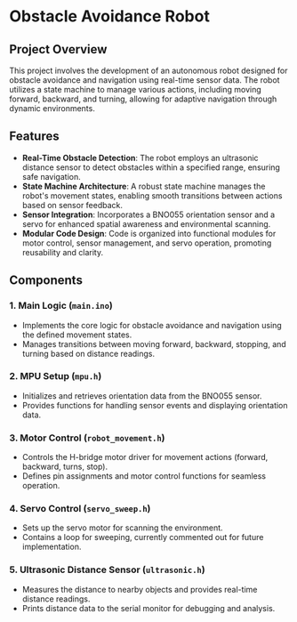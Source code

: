 # Obstacle Avoidance Robot #

## Project Overview

This project involves the development of an autonomous robot designed for obstacle avoidance and navigation using real-time sensor data. The robot utilizes a state machine to manage various actions, including moving forward, backward, and turning, allowing for adaptive navigation through dynamic environments.

## Features

- **Real-Time Obstacle Detection**: The robot employs an ultrasonic distance sensor to detect obstacles within a specified range, ensuring safe navigation.
- **State Machine Architecture**: A robust state machine manages the robot's movement states, enabling smooth transitions between actions based on sensor feedback.
- **Sensor Integration**: Incorporates a BNO055 orientation sensor and a servo for enhanced spatial awareness and environmental scanning.
- **Modular Code Design**: Code is organized into functional modules for motor control, sensor management, and servo operation, promoting reusability and clarity.

## Components

### 1. **Main Logic (`main.ino`)**
   - Implements the core logic for obstacle avoidance and navigation using the defined movement states.
   - Manages transitions between moving forward, backward, stopping, and turning based on distance readings.

### 2. **MPU Setup (`mpu.h`)**
   - Initializes and retrieves orientation data from the BNO055 sensor.
   - Provides functions for handling sensor events and displaying orientation data.

### 3. **Motor Control (`robot_movement.h`)**
   - Controls the H-bridge motor driver for movement actions (forward, backward, turns, stop).
   - Defines pin assignments and motor control functions for seamless operation.

### 4. **Servo Control (`servo_sweep.h`)**
   - Sets up the servo motor for scanning the environment.
   - Contains a loop for sweeping, currently commented out for future implementation.

### 5. **Ultrasonic Distance Sensor (`ultrasonic.h`)**
   - Measures the distance to nearby objects and provides real-time distance readings.
   - Prints distance data to the serial monitor for debugging and analysis.
